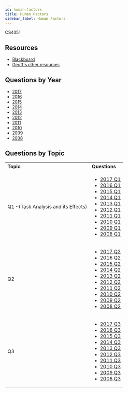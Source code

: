 ```yaml
---
id: human-factors
title: Human Factors
sidebar_label: Human Factors
---
```


CS4051

## Resources

* [Blackboard](https://mymodule.tcd.ie/)
* [Geoff's other resources](https://github.com/nating/cs-exams/tree/master/assets/notes/fourth-year/human-factors)

## Questions by Year

-   [2017](https://www.tcd.ie/academicregistry/exams/assets/local/past-papers2017/CS/CS4051-1.PDF)
-   [2016](https://www.tcd.ie/academicregistry/exams/assets/local/past-papers2016/CS/CS4051-1.PDF)
-   [2015](https://www.tcd.ie/academicregistry/exams/assets/local/past-papers2015/CS/CS4051-1.PDF)
-   [2014](https://www.tcd.ie/academicregistry/exams/assets/local/past-papers2014/CS/CS40511.pdf)
-   [2013](https://www.tcd.ie/academicregistry/exams/assets/local/past-papers2013/CS/CS40511.pdf)
-   [2012](https://www.tcd.ie/Local/Exam_Papers/2012/XC/XCS40511.pdf)
-   [2011](https://www.tcd.ie/Local/Exam_Papers/2011/XC/XCS40511.pdf)
-   [2010](https://www.tcd.ie/Local/Exam_Papers/2010/XC/XCS40511.pdf)
-   [2009](https://www.tcd.ie/Local/Exam_Papers/2009/XC/XCS4BAC21.pdf)
-   [2008](https://www.tcd.ie/Local/Exam_Papers/2008/XC/XCS4BAC21.pdf)

## Questions by Topic
<table class="examQuestions" width="700px">
    <tr>
        <td><strong>Topic</strong></td>
        <td><strong>Questions</strong></td>
    </tr>
    <tr>
        <td>Q1 ~(Task Analysis and its Effects)</td>
        <td>
            <ul class="questions">
        <li><a href="https://www.tcd.ie/academicregistry/exams/assets/local/past-papers2017/CS/CS4051-1.PDF#page=3">2017 Q1</a></li>
        <li><a href="https://www.tcd.ie/academicregistry/exams/assets/local/past-papers2016/CS/CS4051-1.PDF#page=3">2016 Q1</a></li>
        <li><a href="https://www.tcd.ie/academicregistry/exams/assets/local/past-papers2015/CS/CS4051-1.PDF#page=3&zoom=0,0,400">2015 Q1</a></li>
        <li><a href="https://www.tcd.ie/academicregistry/exams/assets/local/past-papers2014/CS/CS40511.pdf#page=2&zoom=0,0,700">2014 Q1</a></li>
        <li><a href="https://www.tcd.ie/academicregistry/exams/assets/local/past-papers2013/CS/CS40511.pdf#page=3">2013 Q1</a></li>
        <li><a href="https://www.tcd.ie/Local/Exam_Papers/2012/XC/XCS40511.pdf#page=2&zoom=0,0,600">2012 Q1</a></li>
        <li><a href="https://www.tcd.ie/Local/Exam_Papers/2011/XC/XCS40511.pdf#page=2&zoom=0,0,500">2011 Q1</a></li>
        <li><a href="https://www.tcd.ie/Local/Exam_Papers/2010/XC/XCS40511.pdf#page=3">2010 Q1</a></li>
        <li><a href="https://www.tcd.ie/Local/Exam_Papers/2009/XC/XCS4BAC21.pdf#page=2&zoom=0,0,400">2009 Q1</a></li>
        <li><a href="https://www.tcd.ie/Local/Exam_Papers/2008/XC/XCS4BAC21.pdf#page=2&zoom=0,0,400">2008 Q1</a></li>
            </ul>
        </td>
    </tr>
    <tr>
        <td>Q2</td>
        <td>
            <ul class="questions">
        <li><a href="https://www.tcd.ie/academicregistry/exams/assets/local/past-papers2017/CS/CS4051-1.PDF#page=3&zoom=0,0,500">2017 Q2</a></li>
        <li><a href="https://www.tcd.ie/academicregistry/exams/assets/local/past-papers2016/CS/CS4051-1.PDF#page=3&zoom=0,0,500">2016 Q2</a></li>
        <li><a href="https://www.tcd.ie/academicregistry/exams/assets/local/past-papers2015/CS/CS4051-1.PDF#page=4">2015 Q2</a></li>
        <li><a href="https://www.tcd.ie/academicregistry/exams/assets/local/past-papers2014/CS/CS40511.pdf#page=3">2014 Q2</a></li>
        <li><a href="https://www.tcd.ie/academicregistry/exams/assets/local/past-papers2013/CS/CS40511.pdf#page=3&zoom=0,0,400">2013 Q2</a></li>
        <li><a href="https://www.tcd.ie/Local/Exam_Papers/2012/XC/XCS40511.pdf#page=3">2012 Q2</a></li>
        <li><a href="https://www.tcd.ie/Local/Exam_Papers/2011/XC/XCS40511.pdf#page=3">2011 Q2</a></li>
        <li><a href="https://www.tcd.ie/Local/Exam_Papers/2010/XC/XCS40511.pdf#page=3&zoom=0,0,350">2010 Q2</a></li>
        <li><a href="https://www.tcd.ie/Local/Exam_Papers/2009/XC/XCS4BAC21.pdf#page=2&zoom=0,0,800">2009 Q2</a></li>
        <li><a href="https://www.tcd.ie/Local/Exam_Papers/2008/XC/XCS4BAC21.pdf#page=2&zoom=0,0,700">2008 Q2</a></li>
            </ul>
        </td>
    </tr>
    <tr>
        <td>Q3</td>
        <td>
            <ul class="questions">
        <li><a href="https://www.tcd.ie/academicregistry/exams/assets/local/past-papers2017/CS/CS4051-1.PDF#page=4">2017 Q3</a></li>
        <li><a href="https://www.tcd.ie/academicregistry/exams/assets/local/past-papers2016/CS/CS4051-1.PDF#page=4">2016 Q3</a></li>
        <li><a href="https://www.tcd.ie/academicregistry/exams/assets/local/past-papers2015/CS/CS4051-1.PDF#page=4&zoom=0,0,600">2015 Q3</a></li>
        <li><a href="https://www.tcd.ie/academicregistry/exams/assets/local/past-papers2014/CS/CS40511.pdf#page=3&zoom=0,0,600">2014 Q3</a></li>
        <li><a href="https://www.tcd.ie/academicregistry/exams/assets/local/past-papers2013/CS/CS40511.pdf#page=4">2013 Q3</a></li>
        <li><a href="https://www.tcd.ie/Local/Exam_Papers/2012/XC/XCS40511.pdf#page=3&zoom=0,0,600">2012 Q3</a></li>
        <li><a href="https://www.tcd.ie/Local/Exam_Papers/2011/XC/XCS40511.pdf#page=3&zoom=0,0,600">2011 Q3</a></li>
        <li><a href="https://www.tcd.ie/Local/Exam_Papers/2010/XC/XCS40511.pdf#page=3&zoom=0,0,500">2010 Q3</a></li>
        <li><a href="https://www.tcd.ie/Local/Exam_Papers/2009/XC/XCS4BAC21.pdf#page=3&zoom=0,0,300">2009 Q3</a></li>
        <li><a href="https://www.tcd.ie/Local/Exam_Papers/2008/XC/XCS4BAC21.pdf#page=3">2008 Q3</a></li>
            </ul>
        </td>
    </tr>
</table>
